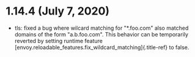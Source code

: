 1.14.4 (July 7, 2020)
=====================

-   tls: fixed a bug where wilcard matching for \"\*.foo.com\" also
    matched domains of the form \"a.b.foo.com\". This behavior can be
    temporarily reverted by setting runtime feature
    [envoy.reloadable_features.fix_wildcard_matching]{.title-ref} to
    false.
